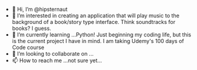 - 👋 Hi, I’m @hipsternaut
- 👀 I’m interested in creating an application that will play music to the background of a book/story type interface. Think soundtracks for books? I guess.
- 🌱 I’m currently learning ...Python! Just beginning my coding life, but this is the current project I have in mind. I am taking Udemy's 100 days of Code course
- 💞️ I’m looking to collaborate on ...
- 📫 How to reach me ...not sure yet...

<!---
hipsternaut/hipsternaut is a ✨ special ✨ repository because its `README.md` (this file) appears on your GitHub profile.
You can click the Preview link to take a look at your changes.
--->
